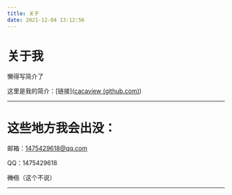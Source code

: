 ```yaml
---
title: 关于
date: 2021-12-04 13:12:56
---
```


# 关于我

懒得写简介了

这里是我的简介：[链接]([cacaview (github.com)](https://github.com/cacaview))

------

# 这些地方我会出没：

邮箱：1475429618@qq.com

QQ：1475429618

~~微信~~（这个不说）

------



